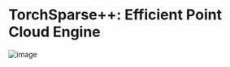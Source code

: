 # TorchSparse++: Efficient Point Cloud Engine

![image](https://github.com/user-attachments/assets/a827fe83-9515-4666-a09f-357266dd8e35)

